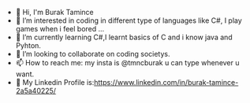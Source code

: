 - 👋 Hi, I'm Burak Tamince
- 👀 I’m interested in coding in different type of languages like C#, I play games when i feel bored ...
- 🌱 I’m currently learning C#,I learnt basics of C and i know java and Pyhton.
- 💞️ I’m looking to collaborate on coding societys.
- 📫 How to reach me: my insta is @tmncburak u can type whenever u want.
- 🎈 My Linkedin Profile is:https://www.linkedin.com/in/burak-tamince-2a5a40225/

<!---
Athena65/Athena65 is a ✨ special ✨ repository because its `README.md` (this file) appears on your GitHub profile.
You can click the Preview link to take a look at your changes.
--->
